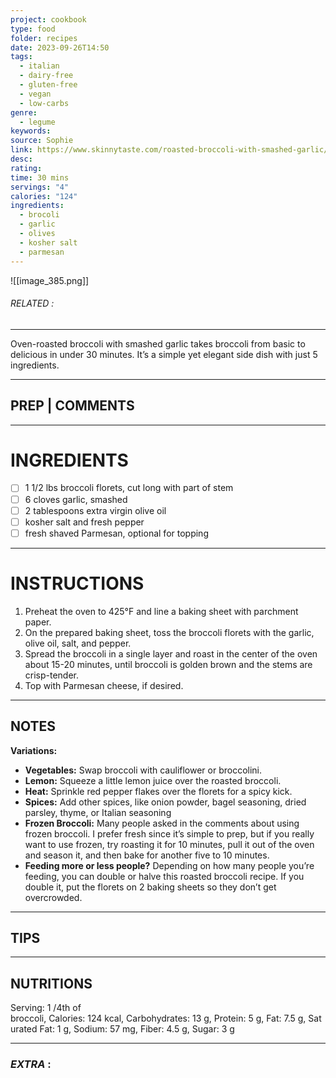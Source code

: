 ```yaml
---
project: cookbook
type: food
folder: recipes
date: 2023-09-26T14:50
tags:
  - italian
  - dairy-free
  - gluten-free
  - vegan
  - low-carbs
genre:
  - legume
keywords: 
source: Sophie
link: https://www.skinnytaste.com/roasted-broccoli-with-smashed-garlic/
desc: 
rating: 
time: 30 mins
servings: "4"
calories: "124"
ingredients:
  - brocoli
  - garlic
  - olives
  - kosher salt
  - parmesan
---
```


![[image_385.png]]
###### *RELATED* : 
---
Oven-roasted broccoli with smashed garlic takes broccoli from basic to delicious in under 30 minutes. It’s a simple yet elegant side dish with just 5 ingredients.

---
## PREP | COMMENTS



---
# INGREDIENTS

- [ ] 1 1/2 lbs broccoli florets, cut long with part of stem
- [ ] 6 cloves garlic, smashed
- [ ] 2 tablespoons extra virgin olive oil
- [ ] kosher salt and fresh pepper
- [ ] fresh shaved Parmesan, optional for topping

---
# INSTRUCTIONS

1. Preheat the oven to 425°F and line a baking sheet with parchment paper.
2. On the prepared baking sheet, toss the broccoli florets with the garlic, olive oil, salt, and pepper.
3. Spread the broccoli in a single layer and roast in the center of the oven about 15-20 minutes, until broccoli is golden brown and the stems are crisp-tender.
4. Top with Parmesan cheese, if desired.

---
## NOTES

**Variations:**

- **Vegetables:** Swap broccoli with cauliflower or broccolini.
- **Lemon:** Squeeze a little lemon juice over the roasted broccoli.
- **Heat:** Sprinkle red pepper flakes over the florets for a spicy kick.
- **Spices:** Add other spices, like onion powder, bagel seasoning, dried parsley, thyme, or Italian seasoning
- **Frozen Broccoli:** Many people asked in the comments about using frozen broccoli. I prefer fresh since it’s simple to prep, but if you really want to use frozen, try roasting it for 10 minutes, pull it out of the oven and season it, and then bake for another five to 10 minutes.
- **Feeding more or less people?** Depending on how many people you’re feeding, you can double or halve this roasted broccoli recipe. If you double it, put the florets on 2 baking sheets so they don’t get overcrowded.

---
## TIPS



---
## NUTRITIONS

Serving: 1 /4th of broccoli, Calories: 124 kcal, Carbohydrates: 13 g, Protein: 5 g, Fat: 7.5 g, Saturated Fat: 1 g, Sodium: 57 mg, Fiber: 4.5 g, Sugar: 3 g

---
### *EXTRA* :



